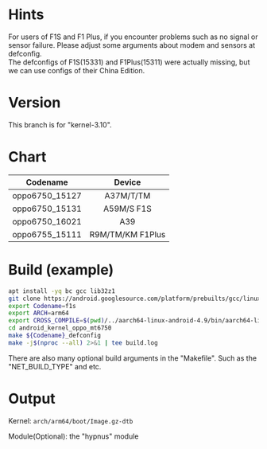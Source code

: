 # Hints
For users of F1S and F1 Plus, if you encounter problems such as no signal or sensor failure.
Please adjust some arguments about modem and sensors at defconfig. \
The defconfigs of F1S(15331) and F1Plus(15311) were actually missing, but we can use configs of their China Edition.



# Version
This branch is for "kernel-3.10".


# Chart
| Codename | Device |
| :-: | :-: |
| oppo6750_15127 | A37M/T/TM |
| oppo6750_15131 | A59M/S F1S |
| oppo6750_16021 | A39 |
| oppo6755_15111 | R9M/TM/KM F1Plus|


# Build (example)
```bash
apt install -yq bc gcc lib32z1
git clone https://android.googlesource.com/platform/prebuilts/gcc/linux-x86/aarch64/aarch64-linux-android-4.9 -b android-6.0.1_r32 --depth=1
export Codename=f1s
export ARCH=arm64
export CROSS_COMPILE=$(pwd)/../aarch64-linux-android-4.9/bin/aarch64-linux-android-
cd android_kernel_oppo_mt6750
make ${Codename}_defconfig
make -j$(nproc --all) 2>&1 | tee build.log
```
There are also many optional build arguments in the "Makefile".
Such as the "NET_BUILD_TYPE" and etc.


# Output
Kernel: `arch/arm64/boot/Image.gz-dtb` 

Module(Optional): the "hypnus" module
